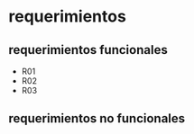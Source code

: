 # requerimientos

## requerimientos funcionales 
- R01
- R02
- R03

## requerimientos no funcionales